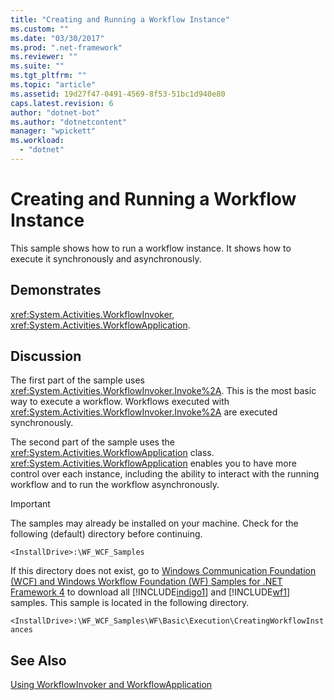 ```yaml
---
title: "Creating and Running a Workflow Instance"
ms.custom: ""
ms.date: "03/30/2017"
ms.prod: ".net-framework"
ms.reviewer: ""
ms.suite: ""
ms.tgt_pltfrm: ""
ms.topic: "article"
ms.assetid: 19d27f47-0491-4569-8f53-51bc1d940e80
caps.latest.revision: 6
author: "dotnet-bot"
ms.author: "dotnetcontent"
manager: "wpickett"
ms.workload: 
  - "dotnet"
---
```

# Creating and Running a Workflow Instance
This sample shows how to run a workflow instance. It shows how to execute it synchronously and asynchronously.  
  
## Demonstrates  
 <xref:System.Activities.WorkflowInvoker>, <xref:System.Activities.WorkflowApplication>.  
  
## Discussion  
 The first part of the sample uses <xref:System.Activities.WorkflowInvoker.Invoke%2A>. This is the most basic way to execute a workflow. Workflows executed with <xref:System.Activities.WorkflowInvoker.Invoke%2A> are executed synchronously.  
  
 The second part of the sample uses the <xref:System.Activities.WorkflowApplication> class. <xref:System.Activities.WorkflowApplication> enables you to have more control over each instance, including the ability to interact with the running workflow and to run the workflow asynchronously.  
  
> [!IMPORTANT]
>  The samples may already be installed on your machine. Check for the following (default) directory before continuing.  
>   
>  `<InstallDrive>:\WF_WCF_Samples`  
>   
>  If this directory does not exist, go to [Windows Communication Foundation (WCF) and Windows Workflow Foundation (WF) Samples for .NET Framework 4](http://go.microsoft.com/fwlink/?LinkId=150780) to download all [!INCLUDE[indigo1](../../../../includes/indigo1-md.md)] and [!INCLUDE[wf1](../../../../includes/wf1-md.md)] samples. This sample is located in the following directory.  
>   
>  `<InstallDrive>:\WF_WCF_Samples\WF\Basic\Execution\CreatingWorkflowInstances`  
  
## See Also  
 [Using WorkflowInvoker and WorkflowApplication](../../../../docs/framework/windows-workflow-foundation/using-workflowinvoker-and-workflowapplication.md)
